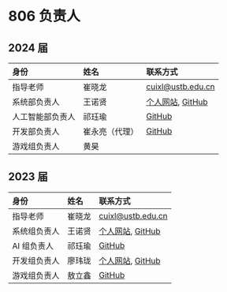 ---
---

# 806 负责人

## 2024 届

| 身份             | 姓名           | 联系方式                                                              |
| :--------------- | :------------- | :-------------------------------------------------------------------- |
| 指导老师         | 崔晓龙         | cuixl@ustb.edu.cn                                                     |
| 系统部负责人     | 王诺贤         | [个人网站](https://bosswnx.xyz), [GitHub](https://github.com/bosswnx) |
| 人工智能部负责人 | 祁珏瑜         | [GitHub](https://github.com/QodiCat)                                  |
| 开发部负责人     | 崔永亮（代理） | [GitHub](https://github.com/Fridemn)                                  |
| 游戏组负责人     | 黄昊           |                                                                       |

## 2023 届

| 身份         | 姓名   | 联系方式                                                              |
| :----------- | :----- | :-------------------------------------------------------------------- |
| 指导老师     | 崔晓龙 | cuixl@ustb.edu.cn                                                     |
| 系统组负责人 | 王诺贤 | [个人网站](https://bosswnx.xyz), [GitHub](https://github.com/bosswnx) |
| AI 组负责人  | 祁珏瑜 | [GitHub](https://github.com/QodiCat)                                  |
| 开发组负责人 | 廖玮珑 | [个人网站](https://lwl.lol), [GitHub](https://github.com/soulter)     |
| 游戏组负责人 | 敖立鑫 | [GitHub](https://github.com/aolixin)                                  |
